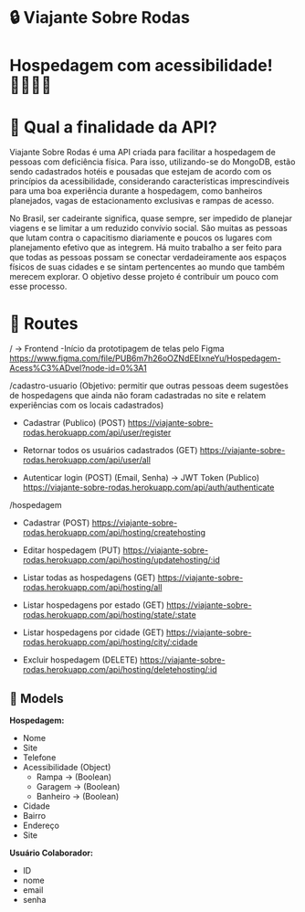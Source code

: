 # 🔒 Viajante Sobre Rodas

# Hospedagem com acessibilidade! 👩‍🦽👨‍🦽

# 🎯 Qual a finalidade da API?

  Viajante Sobre Rodas é uma API criada para facilitar a hospedagem de pessoas com deficiência física. Para isso, utilizando-se do MongoDB, estão sendo cadastrados hotéis e pousadas que estejam de acordo com os princípios da acessibilidade, considerando características imprescindíveis para uma boa experiência durante a hospedagem, como banheiros planejados, vagas de estacionamento exclusivas e rampas de acesso.
  
  No Brasil, ser cadeirante significa, quase sempre, ser impedido de planejar viagens e se limitar a um reduzido convívio social. São muitas as pessoas que lutam contra o capacitismo diariamente e poucos os lugares com planejamento efetivo que as integrem. Há muito trabalho a ser feito para que todas as pessoas possam se conectar verdadeiramente aos espaços físicos de suas cidades e se sintam pertencentes ao mundo que também merecem explorar. O objetivo desse projeto é contribuir um pouco com esse processo.


# 🚀 Routes

/ → Frontend 
-Início da prototipagem de telas pelo Figma
https://www.figma.com/file/PUB6m7h26oOZNdEEIxneYu/Hospedagem-Acess%C3%ADvel?node-id=0%3A1

/cadastro-usuario 
(Objetivo: permitir que outras pessoas deem sugestões de hospedagens que ainda não foram cadastradas no site e relatem experiências com os locais cadastrados)

- Cadastrar (Publico) (POST)
https://viajante-sobre-rodas.herokuapp.com/api/user/register

- Retornar todos os usuários cadastrados (GET)
https://viajante-sobre-rodas.herokuapp.com/api/user/all

- Autenticar login (POST) 
(Email, Senha) → JWT Token (Publico)
https://viajante-sobre-rodas.herokuapp.com/api/auth/authenticate


/hospedagem

- Cadastrar (POST)
https://viajante-sobre-rodas.herokuapp.com/api/hosting/createhosting

- Editar hospedagem (PUT)
https://viajante-sobre-rodas.herokuapp.com/api/hosting/updatehosting/:id

- Listar todas as hospedagens (GET)
https://viajante-sobre-rodas.herokuapp.com/api/hosting/all

- Listar hospedagens por estado (GET)
https://viajante-sobre-rodas.herokuapp.com/api/hosting/state/:state

- Listar hospedagens por cidade (GET)
https://viajante-sobre-rodas.herokuapp.com/api/hosting/city/:cidade

- Excluir hospedagem (DELETE)
https://viajante-sobre-rodas.herokuapp.com/api/hosting/deletehosting/:id


## 📃 Models

**Hospedagem:**

- Nome
- Site
- Telefone
- Acessibilidade (Object)
    - Rampa → (Boolean)
    - Garagem → (Boolean)
    - Banheiro → (Boolean)
- Cidade
- Bairro
- Endereço
- Site

**Usuário Colaborador:**

- ID
- nome
- email
- senha